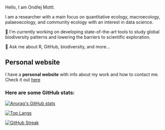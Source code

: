 Hello, I am Ondřej Mottl.

I am a researcher with a main focus on quantitative ecology, macroecology, palaeoecology, and community ecology with an interest in data science.

🔭 I'm currently working on developing state-of-the-art tools to study global biodiversity patterns and lowering the barriers to scientific exploration.

💬 Ask me about R, GitHub, biodiversity, and more...

## Personal website

I have a **personal website** with info about my work and how to contact me. Check it out [here](https://ondrejmottl.github.io/)

### Here are some GitHub stats:

[![Anurag's GitHub stats](https://github-readme-stats.vercel.app/api?username=ondrejmottl)](https://github.com/anuraghazra/github-readme-stats)

[![Top Langs](https://github-readme-stats.vercel.app/api/top-langs/?username=ondrejmottl&layout=compact)](https://github.com/anuraghazra/github-readme-stats)

[![GitHub Streak](https://streak-stats.demolab.com/?user=OndrejMottl)](https://git.io/streak-stats)

<!--
**OndrejMottl/OndrejMottl** is a ✨ _special_ ✨ repository because its `README.md` (this file) appears on your GitHub profile.

Here are some ideas to get you started:

- 🔭 I’m currently working on ...
- 🌱 I’m currently learning ...
- 👯 I’m looking to collaborate on ...
- 🤔 I’m looking for help with ...
- 💬 Ask me about ...
- 📫 How to reach me: ...
- 😄 Pronouns: ...
- ⚡ Fun fact: ...
-->

